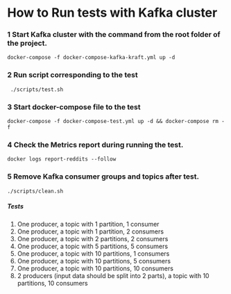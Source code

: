# How to Run tests with Kafka cluster
### 1 Start Kafka cluster with the command from the root folder of the project.
```Shell
docker-compose -f docker-compose-kafka-kraft.yml up -d
```

### 2 Run script corresponding to the test

```Shell
 ./scripts/test.sh
```

### 3 Start docker-compose file to the test

```Shell
docker-compose -f docker-compose-test.yml up -d && docker-compose rm -f
```

### 4 Check the Metrics report during running the test.

```Shell
docker logs report-reddits --follow
```

### 5 Remove Kafka consumer groups and topics after test.

```Shell
./scripts/clean.sh
```
##### Tests
1. One producer, a topic with 1 partition, 1 consumer
2. One producer, a topic with 1 partition, 2 consumers
3. One producer, a topic with 2 partitions, 2 consumers
4. One producer, a topic with 5 partitions, 5 consumers
5. One producer, a topic with 10 partitions, 1 consumers
6. One producer, a topic with 10 partitions, 5 consumers
7. One producer, a topic with 10 partitions, 10 consumers
8. 2 producers (input data should be split into 2 parts), a topic with 10 partitions, 10 consumers